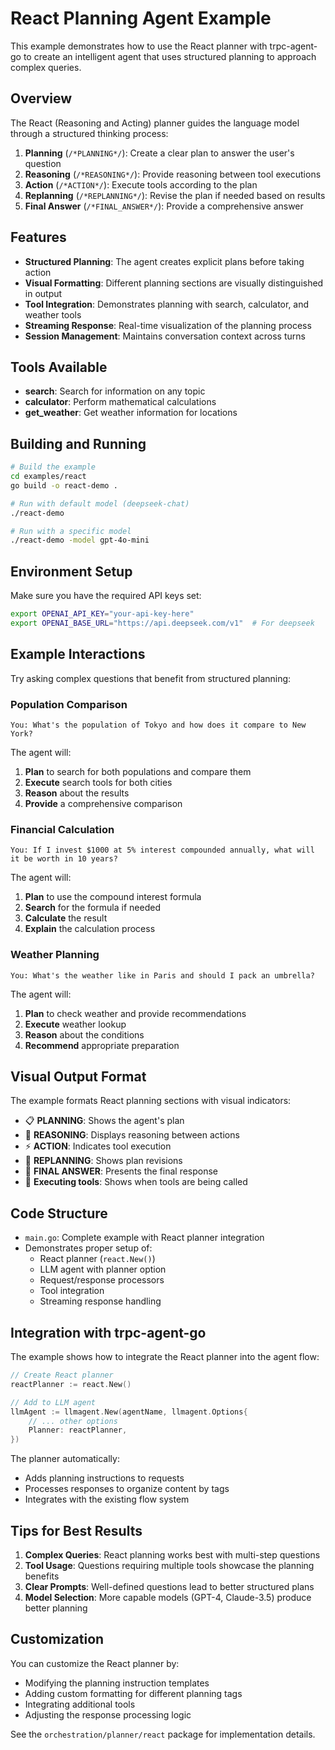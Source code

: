 # React Planning Agent Example

This example demonstrates how to use the React planner with trpc-agent-go to create an intelligent agent that uses structured planning to approach complex queries.

## Overview

The React (Reasoning and Acting) planner guides the language model through a structured thinking process:

1. **Planning** (`/*PLANNING*/`): Create a clear plan to answer the user's question
2. **Reasoning** (`/*REASONING*/`): Provide reasoning between tool executions 
3. **Action** (`/*ACTION*/`): Execute tools according to the plan
4. **Replanning** (`/*REPLANNING*/`): Revise the plan if needed based on results
5. **Final Answer** (`/*FINAL_ANSWER*/`): Provide a comprehensive answer

## Features

- **Structured Planning**: The agent creates explicit plans before taking action
- **Visual Formatting**: Different planning sections are visually distinguished in output
- **Tool Integration**: Demonstrates planning with search, calculator, and weather tools
- **Streaming Response**: Real-time visualization of the planning process
- **Session Management**: Maintains conversation context across turns

## Tools Available

- **search**: Search for information on any topic
- **calculator**: Perform mathematical calculations
- **get_weather**: Get weather information for locations

## Building and Running

```bash
# Build the example
cd examples/react
go build -o react-demo .

# Run with default model (deepseek-chat)
./react-demo

# Run with a specific model
./react-demo -model gpt-4o-mini
```

## Environment Setup

Make sure you have the required API keys set:

```bash
export OPENAI_API_KEY="your-api-key-here"
export OPENAI_BASE_URL="https://api.deepseek.com/v1"  # For deepseek
```

## Example Interactions

Try asking complex questions that benefit from structured planning:

### Population Comparison
```
You: What's the population of Tokyo and how does it compare to New York?
```

The agent will:
1. **Plan** to search for both populations and compare them
2. **Execute** search tools for both cities
3. **Reason** about the results
4. **Provide** a comprehensive comparison

### Financial Calculation
```
You: If I invest $1000 at 5% interest compounded annually, what will it be worth in 10 years?
```

The agent will:
1. **Plan** to use the compound interest formula
2. **Search** for the formula if needed
3. **Calculate** the result
4. **Explain** the calculation process

### Weather Planning
```
You: What's the weather like in Paris and should I pack an umbrella?
```

The agent will:
1. **Plan** to check weather and provide recommendations
2. **Execute** weather lookup
3. **Reason** about the conditions
4. **Recommend** appropriate preparation

## Visual Output Format

The example formats React planning sections with visual indicators:

- 📋 **PLANNING**: Shows the agent's plan
- 🤔 **REASONING**: Displays reasoning between actions
- ⚡ **ACTION**: Indicates tool execution
- 🔄 **REPLANNING**: Shows plan revisions
- 🎯 **FINAL ANSWER**: Presents the final response
- 🔧 **Executing tools**: Shows when tools are being called

## Code Structure

- `main.go`: Complete example with React planner integration
- Demonstrates proper setup of:
  - React planner (`react.New()`)
  - LLM agent with planner option
  - Request/response processors
  - Tool integration
  - Streaming response handling

## Integration with trpc-agent-go

The example shows how to integrate the React planner into the agent flow:

```go
// Create React planner
reactPlanner := react.New()

// Add to LLM agent
llmAgent := llmagent.New(agentName, llmagent.Options{
    // ... other options
    Planner: reactPlanner,
})
```

The planner automatically:
- Adds planning instructions to requests
- Processes responses to organize content by tags
- Integrates with the existing flow system

## Tips for Best Results

1. **Complex Queries**: React planning works best with multi-step questions
2. **Tool Usage**: Questions requiring multiple tools showcase the planning benefits
3. **Clear Prompts**: Well-defined questions lead to better structured plans
4. **Model Selection**: More capable models (GPT-4, Claude-3.5) produce better planning

## Customization

You can customize the React planner by:
- Modifying the planning instruction templates
- Adding custom formatting for different planning tags
- Integrating additional tools
- Adjusting the response processing logic

See the `orchestration/planner/react` package for implementation details. 